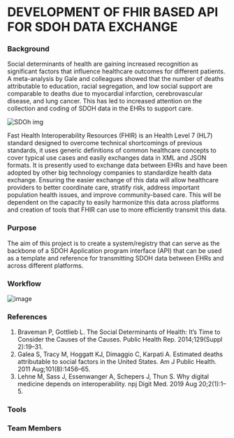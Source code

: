 # DEVELOPMENT OF FHIR BASED API FOR SDOH DATA EXCHANGE 
### Background
Social determinants of health are gaining increased recognition as significant factors that influence healthcare outcomes for different patients. A meta-analysis by Gale and colleagues showed that the number of deaths attributable to education, racial segregation, and low social support are comparable to deaths due to myocardial infarction, cerebrovascular disease, and lung cancer. This has led to increased attention on the collection and coding of SDOH data in the EHRs to support care.

![SDOh img](https://user-images.githubusercontent.com/61101343/123151767-6cdb6f80-d429-11eb-8a6e-8a6b1c0ffeab.jpg)

Fast Health Interoperability Resources (FHIR) is an Health Level 7 (HL7) standard designed to overcome technical shortcomings of previous standards, it uses generic definitions of common healthcare concepts to cover typical use cases and easily exchanges data in XML and JSON formats. It is presently used to exchange data between EHRs and have been adopted by other big technology companies to standardize health data exchange.
Ensuring the easier exchange of this data will allow healthcare providers to better coordinate care, stratify risk, address important population health issues, and improve community-based care. This will be dependent on the capacity to easily harmonize this data across platforms and creation of tools that FHIR can use to more efficiently transmit this data.

### Purpose
The aim of this project is to create a system/registry that can serve as the backbone of a SDOH Application program interface (API) that can be used as a template and reference for transmitting SDOH data between EHRs and across different platforms. 

### Workflow
![image](https://user-images.githubusercontent.com/61101343/123152081-ce9bd980-d429-11eb-8cbf-3ec61c1d5d0f.png)

### References
1. Braveman P, Gottlieb L. The Social Determinants of Health: It’s Time to Consider the Causes of the Causes. Public Health Rep. 2014;129(Suppl 2):19–31.
2. Galea S, Tracy M, Hoggatt KJ, Dimaggio C, Karpati A. Estimated deaths attributable to social factors in the United States. Am J Public Health. 2011 Aug;101(8):1456–65.
3. Lehne M, Sass J, Essenwanger A, Schepers J, Thun S. Why digital medicine depends on interoperability. npj Digit Med. 2019 Aug 20;2(1):1–5.

### Tools
### Team Members

